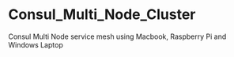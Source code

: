 # Consul_Multi_Node_Cluster
Consul Multi Node service mesh using Macbook, Raspberry Pi and Windows Laptop
